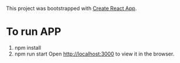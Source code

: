 This project was bootstrapped with [Create React App](https://github.com/facebook/create-react-app).

# To run APP

1) npm install
2) npm run start 
Open [http://localhost:3000](http://localhost:3000) to view it in the browser.








